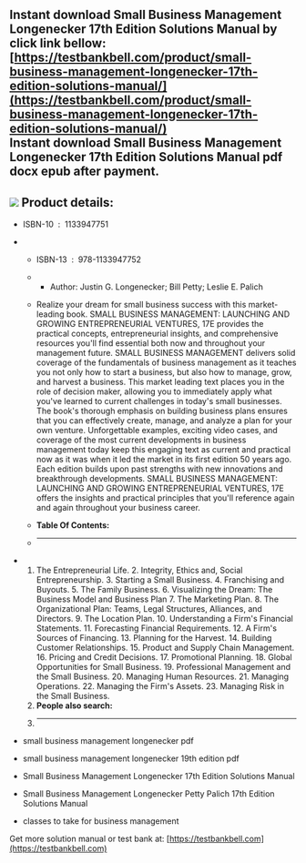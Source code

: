 Instant download **Small Business Management Longenecker 17th Edition Solutions Manual** by click link bellow:  
[https://testbankbell.com/product/small-business-management-longenecker-17th-edition-solutions-manual/](https://testbankbell.com/product/small-business-management-longenecker-17th-edition-solutions-manual/)  
**Instant download Small Business Management Longenecker 17th Edition Solutions Manual pdf docx epub after payment.**
---------------------------------------------------------------------------------------------------------------------


![](https://testbankbell.com/wp-content/uploads/2023/05/Small_Business_Management_17th__53018.1406058501.1280.1280.jpg)
**Product details:**
--------------------


* ISBN-10 ‏ : ‎ 1133947751
* * ISBN-13 ‏ : ‎ 978-1133947752
  * * Author: Justin G. Longenecker; Bill Petty; Leslie E. Palich
   
  * Realize your dream for small business success with this market-leading book. SMALL BUSINESS MANAGEMENT: LAUNCHING AND GROWING ENTREPRENEURIAL VENTURES, 17E provides the practical concepts, entrepreneurial insights, and comprehensive resources you'll find essential both now and throughout your management future. SMALL BUSINESS MANAGEMENT delivers solid coverage of the fundamentals of business management as it teaches you not only how to start a business, but also how to manage, grow, and harvest a business. This market leading text places you in the role of decision maker, allowing you to immediately apply what you've learned to current challenges in today's small businesses. The book's thorough emphasis on building business plans ensures that you can effectively create, manage, and analyze a plan for your own venture. Unforgettable examples, exciting video cases, and coverage of the most current developments in business management today keep this engaging text as current and practical now as it was when it led the market in its first edition 50 years ago. Each edition builds upon past strengths with new innovations and breakthrough developments. SMALL BUSINESS MANAGEMENT: LAUNCHING AND GROWING ENTREPRENEURIAL VENTURES, 17E offers the insights and practical principles that you'll reference again and again throughout your business career.
  * **Table Of Contents:**
  * ----------------------
 
* 1. The Entrepreneurial Life. 2. Integrity, Ethics and, Social Entrepreneurship. 3. Starting a Small Business. 4. Franchising and Buyouts. 5. The Family Business. 6. Visualizing the Dream: The Business Model and Business Plan 7. The Marketing Plan. 8. The Organizational Plan: Teams, Legal Structures, Alliances, and Directors. 9. The Location Plan. 10. Understanding a Firm's Financial Statements. 11. Forecasting Financial Requirements. 12. A Firm's Sources of Financing. 13. Planning for the Harvest. 14. Building Customer Relationships. 15. Product and Supply Chain Management. 16. Pricing and Credit Decisions. 17. Promotional Planning. 18. Global Opportunities for Small Business. 19. Professional Management and the Small Business. 20. Managing Human Resources. 21. Managing Operations. 22. Managing the Firm's Assets. 23. Managing Risk in the Small Business.
  2. **People also search:**
  3. -----------------------
 
* small business management longenecker pdf

* small business management longenecker 19th edition pdf

* Small Business Management Longenecker 17th Edition Solutions Manual

* Small Business Management Longenecker Petty Palich 17th Edition Solutions Manual

* classes to take for business management

 Get more solution manual or test bank at: [https://testbankbell.com](https://testbankbell.com)
